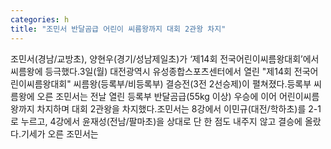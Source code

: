 ```yaml
---
categories: h
title: "조민서 반달곰급 어린이 씨름왕까지 대회 2관왕 차지"
---
```

조민서(경남/교방초), 양현우(경기/성남제일초)가 ‘제14회 전국어린이씨름왕대회’에서 씨름왕에 등극했다.3일(월) 대전광역시 유성종합스포츠센터에서 열린 "제14회 전국어린이씨름왕대회" 씨름왕(등록부/비등록부) 결승전(3전 2선승제)이 펼쳐졌다.등록부 씨름왕에 오른 조민서는 전날 열린 등록부 반달곰급(55kg 이상) 우승에 이어 어린이씨름왕까지 차지하며 대회 2관왕을 차지했다.조민서는 8강에서 이민규(대전/학하초)를 2-1로 누르고, 4강에서 윤재성(전남/팔마초)을 상대로 단 한 점도 내주지 않고 결승에 올랐다.기세가 오른 조민서는
